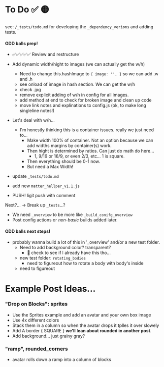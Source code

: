 # To Do ✅ 🟡
see: `/_tests/todo.md` for developing the `_dependency_verions` and adding tests.



#### ODD balls prep! 
- ✅✅✅✅✅ Review and restructure
- Add dynamic width/hight to images (we can actually get the w/h)
  - Need to change this.hashImage to `{ image: '', }` so we can add .w and .h
  - see onload of image in hash section. We can get the w/h
  - check .jpg
  - remove explicit adding of w/h in config for all images. 
  - add method at end to check for broken image and clean up code
  - move link notes and explinations to config.js (ok, to make long singleline notes!)

- Let's deal with w/h...
  - I'm honestly thinking this is a container issues. really we just need to...
    - Make width 100% of container. Not an option because we can add widths margins by container(s) work. 
    - Then hight is determined by ratios. Can just do math do here...
      - 1, 9/16 or 16/9, or even 2/3, etc... 1 is square.
    - Then everything should be 0-1 now. 
    - But need a Max Width!
- update `_tests/todo.md`
- add new `matter_hellper_v1.1.js` 
- PUSH! ligit push with comment

Next?... -> Break up `_tests`...?
- We need `_overview` to be more like `_build_conifg_overview`
- Post config actions or _non-basic_ builds added later. 

#### ODD balls next steps!
- probably wanna build a lot of this in '_overview' and/or a new test folder. 
  - Need to add background color? transparent? 
    - 🚨 check to see if I already have this tho...
  - new test folder: `rotating_bodies`
    - need to figureout how to rotate a body with body's inside
  - need to figureout 


# Example Post Ideas...

### "Drop on Blocks": sprites
- Use the Sprites example and add an avatar and your own box image
- Use 4x different colors
- Stack them in a column so when the avatar drops it tplles it over slowely
- Add A border { SQUARE } **we'll lean about rounded in another post**. 
- Add background... just grainy gray?

### "ramp", rounded_corners
- avatar rolls down a ramp into a column of blocks 

#
